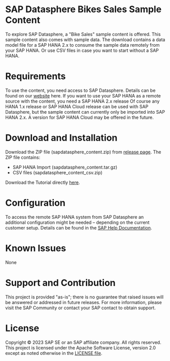 # SAP Datasphere Bikes Sales Sample Content
To explore SAP Datasphere, a "Bike Sales" sample content is offered. This sample content also comes with sample data.
The download contains a data model file for a SAP HANA 2.x to consume the sample data remotely from your SAP HANA. Or use CSV files in case you want to start without a SAP HANA.

# Requirements
To use the content, you need access to SAP Datasphere. Details can be found on our [website](https://www.sap.com/products/technology-platform/datasphere.html) here.
If you want to use your SAP HANA as a remote source with the content, you need a SAP HANA 2.x release
Of course any HANA 1.x release or SAP HANA Cloud release can be used with SAP Datasphere, but the sample content can currently only be imported into SAP HANA 2.x.
A version for SAP HANA Cloud may be offered in the future.

# Download and Installation
Download the ZIP file (sapdatasphere_content.zip) from [release page](https://github.com/SAP-samples/datasphere-content/releases).
The ZIP file contains:
*	SAP HANA Import (sapdatasphere_content.tar.gz) 
*	CSV files (sapdatasphere_content_csv.zip)

Download the Tutorial directly [here](https://github.com/SAP-samples/datasphere-content/blob/main/Sample_Bikes_Sales_content/SAP%20Datasphere%20%20Content%20-%20Tutorial.pdf).  

# Configuration
To access the remote SAP HANA system from SAP Datasphere an additional configuration might be needed – depending on the current customer setup. Details can be found in the [SAP Help Documentation](https://help.sap.com/docs/SAP_DATASPHERE).

# Known Issues
None
# Support and Contribution
This project is provided "as-is"; there is no guarantee that raised issues will be answered or addressed in future releases.
For more information, please visit the SAP Community or contact your SAP contact to obtain support.

# License
Copyright © 2023 SAP SE or an SAP affiliate company. All rights reserved. This project is licensed under the Apache Software License, version 2.0 except as noted otherwise in the [LICENSE file](/LICENSE).

